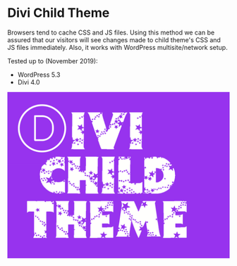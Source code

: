 # Divi Child Theme

Browsers tend to cache CSS and JS files. Using this method we can be assured that our visitors will see changes made to child theme's CSS and JS files immediately. Also, it works with WordPress multisite/network setup.

Tested up to (November 2019):

- WordPress 5.3
- Divi 4.0

![Divi Child Theme](screenshot.png "Divi Child Theme")
